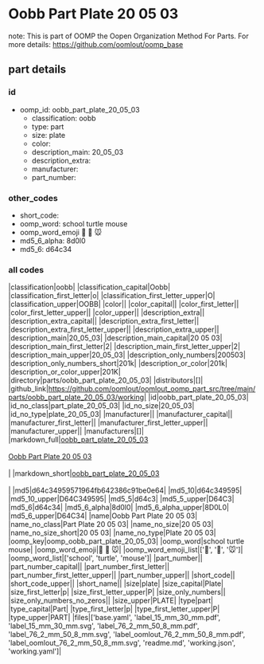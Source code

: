 # Oobb Part Plate 20 05 03  

note: This is part of OOMP the Oopen Organization Method For Parts. For more details: https://github.com/oomlout/oomp_base

##  part details





### id
* oomp_id: oobb_part_plate_20_05_03
  * classification: oobb
  * type: part
  * size: plate
  * color: 
  * description_main: 20_05_03
  * description_extra: 
  * manufacturer: 
  * part_number: 

### other_codes
* short_code: 
* oomp_word: school turtle mouse
* oomp_word_emoji :school: :turtle: :mouse:
* md5_6_alpha: 8d0l0
* md5_6: d64c34

### all codes 
|classification|oobb|
|classification_capital|Oobb|
|classification_first_letter|o|
|classification_first_letter_upper|O|
|classification_upper|OOBB|
|color||
|color_capital||
|color_first_letter||
|color_first_letter_upper||
|color_upper||
|description_extra||
|description_extra_capital||
|description_extra_first_letter||
|description_extra_first_letter_upper||
|description_extra_upper||
|description_main|20_05_03|
|description_main_capital|20 05 03|
|description_main_first_letter|2|
|description_main_first_letter_upper|2|
|description_main_upper|20_05_03|
|description_only_numbers|200503|
|description_only_numbers_short|201k|
|description_or_color|201k|
|description_or_color_upper|201K|
|directory|parts/oobb_part_plate_20_05_03|
|distributors|[]|
|github_link|https://github.com/oomlout/oomlout_oomp_part_src/tree/main/parts/oobb_part_plate_20_05_03/working|
|id|oobb_part_plate_20_05_03|
|id_no_class|part_plate_20_05_03|
|id_no_size|20_05_03|
|id_no_type|plate_20_05_03|
|manufacturer||
|manufacturer_capital||
|manufacturer_first_letter||
|manufacturer_first_letter_upper||
|manufacturer_upper||
|manufacturers|[]|
|markdown_full|[oobb_part_plate_20_05_03](https://github.com/oomlout/oomlout_oomp_part_src/tree/main/parts/oobb_part_plate_20_05_03/working)<br>[](https://github.com/oomlout/oomlout_oomp_part_src/tree/main/parts/oobb_part_plate_20_05_03/working)<br>[Oobb Part Plate 20 05 03](https://github.com/oomlout/oomlout_oomp_part_src/tree/main/parts/oobb_part_plate_20_05_03/working)<br><br>|
|markdown_short|[oobb_part_plate_20_05_03](https://github.com/oomlout/oomlout_oomp_part_src/tree/main/parts/oobb_part_plate_20_05_03/working)<br><br>|
|md5|d64c34959571964fb642386c91be0e64|
|md5_10|d64c349595|
|md5_10_upper|D64C349595|
|md5_5|d64c3|
|md5_5_upper|D64C3|
|md5_6|d64c34|
|md5_6_alpha|8d0l0|
|md5_6_alpha_upper|8D0L0|
|md5_6_upper|D64C34|
|name|Oobb Part Plate 20 05 03|
|name_no_class|Part Plate 20 05 03|
|name_no_size|20 05 03|
|name_no_size_short|20 05 03|
|name_no_type|Plate 20 05 03|
|oomp_key|oomp_oobb_part_plate_20_05_03|
|oomp_word|school turtle mouse|
|oomp_word_emoji|:school: :turtle: :mouse:|
|oomp_word_emoji_list|[':school:', ':turtle:', ':mouse:']|
|oomp_word_list|['school', 'turtle', 'mouse']|
|part_number||
|part_number_capital||
|part_number_first_letter||
|part_number_first_letter_upper||
|part_number_upper||
|short_code||
|short_code_upper||
|short_name||
|size|plate|
|size_capital|Plate|
|size_first_letter|p|
|size_first_letter_upper|P|
|size_only_numbers||
|size_only_numbers_no_zeros||
|size_upper|PLATE|
|type|part|
|type_capital|Part|
|type_first_letter|p|
|type_first_letter_upper|P|
|type_upper|PART|
|files|['base.yaml', 'label_15_mm_30_mm.pdf', 'label_15_mm_30_mm.svg', 'label_76_2_mm_50_8_mm.pdf', 'label_76_2_mm_50_8_mm.svg', 'label_oomlout_76_2_mm_50_8_mm.pdf', 'label_oomlout_76_2_mm_50_8_mm.svg', 'readme.md', 'working.json', 'working.yaml']|
